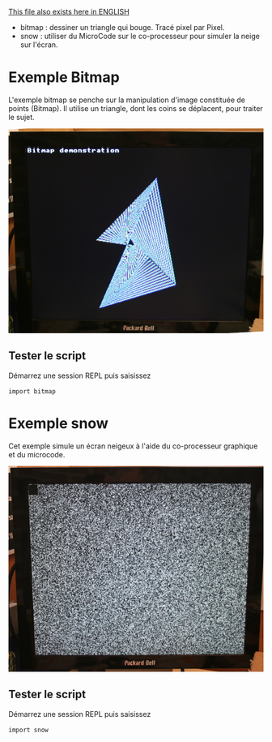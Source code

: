 [This file also exists here in ENGLISH](README_eng.md)

* bitmap : dessiner un triangle qui bouge. Tracé pixel par Pixel.
* snow : utiliser du MicroCode sur le co-processeur pour simuler la neige sur l'écran.

# Exemple Bitmap
L'exemple bitmap se penche sur la manipulation d'image constituée de points (Bitmap).
Il utilise un triangle, dont les coins se déplacent, pour traiter le sujet.

![capture de bitmap.py](bitmap.jpg)

## Tester le script

Démarrez une session REPL puis saisissez

```
import bitmap
```

# Exemple snow
Cet exemple simule un écran neigeux à l'aide du co-processeur graphique et du microcode.

![capture de snow.py](snow.jpg)

## Tester le script

Démarrez une session REPL puis saisissez

```
import snow
```
